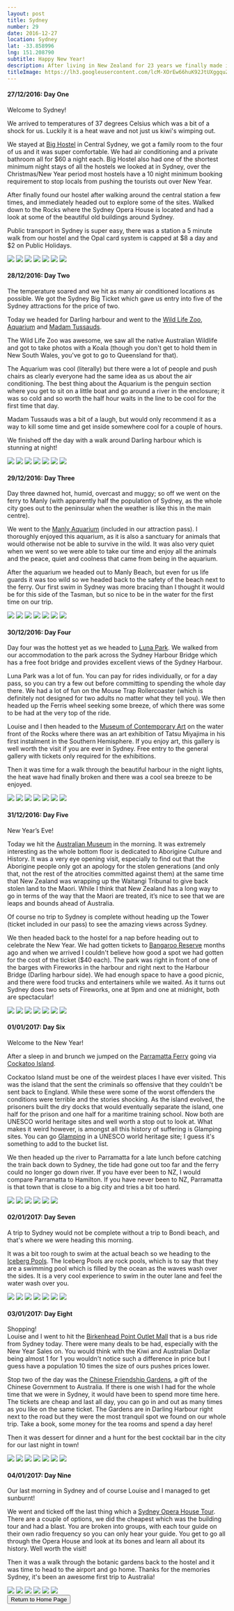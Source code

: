 ```yaml
---
layout: post
title: Sydney
number: 29
date: 2016-12-27
location: Sydney
lat: -33.858996
lng: 151.208790
subtitle: Happy New Year!
description: After living in New Zealand for 23 years we finally made it to Australia
titleImage: https://lh3.googleusercontent.com/lcM-XOrEw66huK92JtUXggquZMvzkM8FQqhvaRFg8it4lnoi-y9Zyq42EaGruRWaWNnROrObxxPjXZz-jYpRdO37LWhWnmRhy7EDKM5tLn_XQ3VxWh8VkMQOj_fhpVDEEbVrBIM1aoI=w2400
---
```



<h4>27/12/2016: Day One</h4>

Welcome to Sydney!

We arrived to temperatures of 37 degrees Celsius which was a bit of a shock for us. Luckily it is a heat wave and not just us kiwi's wimping out.

We stayed at <a target="_blank" href="http://bighostel.com/">Big Hostel</a> in Central Sydney, we got a family room to the four of us and it was super comfortable. We had air conditioning and a private bathroom all for $60 a night each. Big Hostel also had one of the shortest minimum night stays of all the hostels we looked at in Sydney, over the Christmas/New Year period most hostels have a 10 night minimum booking requirement to stop locals from pushing the tourists out over New Year.

After finally found our hostel after walking around the central station a few times, and immediately headed out to explore some of the sites. Walked down to the Rocks where the Sydney Opera House is located and had a look at some of the beautiful old buildings around Sydney. 

Public transport in Sydney is super easy, there was a station a 5 minute walk from our hostel and the Opal card system is capped at $8 a day and $2 on Public Holidays.

<img src="https://lh3.googleusercontent.com/4QfmGsEfRSV8mq4DnyMKDvo1fNDjh992SWcSn-4VDHphk8mP-HvMy4ZrQjLLJhPp-Vkgpb3_3tGKqmpFU9DqaqD5roLHCMsLByVBR9dXQHRUxm1mP7QjDFedv9DJRz_PPn8qzibQRJQ=w2400" class="image1">
<img src="https://lh3.googleusercontent.com/Hoq9jhZxrjqFdzFdcxAx91ptxypehoGBFwcLHE3NwbaHM3ENy5RMscw6Xn2hadKG58A904n63RTWSZgm6ayDcPGtowgQ1DVkb0ur2DKr6ewjNfbhfgaHCCZoAfw0feDE6DjKePD9Q_g=w2400" class="image1">
<img src="https://lh3.googleusercontent.com/zA8EDkBZnmoFXEAUwHJ3Ymtt4KlGLTJ0TEwQulglGIGNX3FNbhipT1uEJAwSaDAaxXhzRZff50_y5TTUh4U6Pt0-XWV-fcy451X2vqxmSc6QkLqic7J6ESWq6oAqUblfpNfukyIItds=w2400" class="image1">
<img src="https://lh3.googleusercontent.com/7Wjbfnq45dD0mznilXf3EQ4zqV1UmPtcwU_AFNVbGLTDFLW9nUizVG0uvoFcrloHyGez1qO3bKv157SDhw_bkk_9qY2CMN2hdERoyU4NFU6IMUiMgnm0soVPdq_cVK_90t94x03r_zI=w2400" class="image1">
<img src="https://lh3.googleusercontent.com/DhIXOO7kWsdzmUq3Qwvt3gMxKQlvcHXrIgcSazOYTSXL9wK3MzWhlKyt1uMtOqppAgW6JUqPTZ_ImXvAjc1Fz81bhrSspo3aFZWRcfVF6IscP1vnWWqCMxJfRVFQkpvktSecDihoK7I=w2400" class="image1">
<img src="https://lh3.googleusercontent.com/H0KBta57Jt_WrsU6OowrIecTlON0D9ZboQN-TF9D32zP2E08XPD3JIOiwFX0dI0H1XG5HPEZ8RH-aTg2kjPdN6njmqmCec21SFiTzpAJo_ZPqiYi3shqX7VLbW1jBWvhBGGWpdkzBAE=w2400" class="image1">
<img src="https://lh3.googleusercontent.com/5bNJemiLbgh0uIg5v2akv1JZXtUVCguiTBuLQ131WhC70e3y09RnRSNo2Mv2sc2tvjXhmtZ5_bzobarUxtfX7cX5kGx_2Do3Piu6gJR_Nojut6ir4KcP5-f4f4_wntNd1_fwLzeSnqc=w2400" class="image4">

<h4>28/12/2016: Day Two</h4>

The temperature soared and we hit as many air conditioned locations as possible. We got the Sydney Big Ticket which gave us entry into five of the Sydney attractions for the price of two. 

Today we headed for Darling harbour and went to the <a traget="_blank" href="https://www.wildlifesydney.com.au/">Wild Life Zoo</a>, <a target="_blank" href="https://www.sydneyaquarium.com.au/">Aquarium</a> and <a target="_blank" href="https://www.madametussauds.com.au/en/">Madam Tussauds</a>. 

The Wild Life Zoo was awesome, we saw all the native Australian Wildlife and got to take photos with a Koala (though you don't get to hold them in New South Wales, you've got to go to Queensland for that). 

The Aquarium was cool (literally) but there were a lot of people and push chairs as clearly everyone had the same idea as us about the air conditioning. The best thing about the Aquarium is the penguin section where you get to sit on a little boat and go around a river in the enclosure; it was so cold and so worth the half hour waits in the line to be cool for the first time that day. 

Madam Tussauds was a bit of a laugh, but would only recommend it as a way to kill some time and get inside somewhere cool for a couple of hours. 

We finished off the day with a walk around Darling harbour which is stunning at night!

<img src="https://lh3.googleusercontent.com/Tvj3v_j85krz4RH3hgAcEbs8gRFQ9FULFpjFbypn9i8avqPbHZMAKbth_JLA_urbuG_LkbrA7XGRKc2Rq6gZUYZdcW76Uu4IjEoXdXbgGicn4kIbCiJoVqP6U2DOuvZLXsyygWtv4XA=w2400" class="image1">
<img src="https://lh3.googleusercontent.com/2GPfaNKYyjcKKdMntnDT4Fv8t8mr94W495ke-e1n-nDEI2OoS_DsgD9W7QS4poP7NQwylkmuMiTxTXHX9fusQx8Cf3N2qVX4l75s8skmuR6rqqyCKGHI-cNsX2Bud2OLI08sB30ixMk=w2400" class="image1">
<img src="https://lh3.googleusercontent.com/hEIkdUj6XrJvhllIdSTmIxq4VBeqbAafX9Ht5FVLzw42duZiBgZBV8OeEELabanIQUJE-mFbrx4uiXJC5m0JauvM75nsnoKhH1dQO3ZWfa6vBU7Zhvv0BYYO3rV2YNdq7FGqS_0UqIU=w2400" class="image1">
<img src="https://lh3.googleusercontent.com/oARmmsJSJrTFsKkB5AdflOGoxd9q5I5mJTvk3CmvBNojVXbLY8bbCy5yPHreqZQCIqP72Jx2CJEt8hsClXYpWKcIRcangzbdxfJg6qc8o26WyPOSQNZaJ3BjqdvPrdDva_xajm6Ldv8=w2400" class="image1">
<img src="https://lh3.googleusercontent.com/QZ3qQTGu8Ksg-HtZyYh0SR9eQoY9nZVNQiJN0ZGZC8CULXGGnW4vKoj4PzCMr2GcvlOpf0y0wL51L7cLr1rugnxwQMWkZZj95nszPL9g_uehOpOog5DFSal82SAJizWpg8d1__152wo=w2400" class="image1">
<img src="https://lh3.googleusercontent.com/kughsahcUyN6BOFRj1MJSbe7RQ9DwUUksQqMUk5Al5RK6qz_FclHtZLg8mzwPB9flF6QBimqzlQFwh7LwUAR_BmVtolYFvQxZarv9NSP6R6Ba4uK3oqbKbpoxoQaqPDOJqtENJQns_g=w2400" class="image1">
<img src="https://lh3.googleusercontent.com/BcCSgi5ZOyE9mG6kOdWzyJlZ65SBm8cVwbztpqEJJbcgSO_InMJ1ZFwKIdag0be21dUMFxPWxOcoJ-n_W-xekEnwb6VU8NIstew6ulf7hWWZXjq1DDf_NbXNnP4oIZXPC2up5gv6ExI=w2400" class="image4">

<h4>29/12/2016: Day Three</h4>

Day three dawned hot, humid, overcast and muggy; so off we went on the ferry to Manly (with apparently half the population of Sydney, as the whole city goes out to the peninsular when the weather is like this in the main centre). 

We went to the <a target="_blank" href="https://www.sydneyaquarium.com.au/?utm_source=manlysealifesanctuary.com.au&utm_medium=referral&utm_campaign=ManlyRedirects">Manly Aquarium</a> (included in our attraction pass). I thoroughly enjoyed this aquarium, as it is also a sanctuary for animals that would otherwise not be able to survive in the wild. It was also very quiet when we went so we were able to take our time and enjoy all the animals and the peace, quiet and coolness that came from being in the aquarium.

After the aquarium we headed out to Manly Beach, but even for us life guards it was too wild so we headed back to the safety of the beach next to the ferry. Our first swim in Sydney was more bracing than I thought it would be for this side of the Tasman, but so nice to be in the water for the first time on our trip. 

<img src="https://lh3.googleusercontent.com/EUCyUgrJvMtF69eAN8wOGwJ04VnjpWM7Mhp0ZbjHCHSb-ofCJR1NCsaWh1CED5wGbSzAufKAHCXEK3Kt9yLO0Et62-x_89DsqiQol6zb-j1xCTtg-uqbWkFJ662BXbZ7to42rGa98yc=w2400" class="image1">
<img src="https://lh3.googleusercontent.com/FepwAblvGoptiFLXieBO6a0ewzg40odGTur1A0NxdE5Qy_-lVzQIcxjzfO_nA1Aa7rXf2_69QxIb96pt_a-LnEdvO8ugB_1N-tM9sKeSxzDp7kQFaul51dcoBSs0Mn2l9gFRBMQxzfk=w2400" class="image1">
<img src="https://lh3.googleusercontent.com/s7Ehe_WjFMqoN4bt5NeAawHX2bXWF5HBgtCbrnn9J6xut3BbxP9egb1FjkuVU75p-Cv03GQW4CZ6hWFv21f4AuLhhzZrG1fpDZMgqrzkv1n1_wUPPLkItFI2xeGEanGmfmpkr1lb8Wc=w2400" class="image1">
<img src="https://lh3.googleusercontent.com/NaVFctWletTVNnWaYyW9_z0EtUlOC0Liuu72U75Rh3n7GkBpErgCe5iaZh0mcK1_hlmb9JHzGlt68FwJ7QdeGMy8PxziBewWLX6LVWe5PBjzU2e_SovFIs3xU5H_uANaE-KmAKnU5Mk=w2400" class="image1">
<img src="https://lh3.googleusercontent.com/ZV0b2VapArkZ48_LOlC02QzPHped_Ej40-6cKRz7cAQeHmDQLkzuWR0C9De_Z1wLWPYHIyPCooD8E_8qADNmszv_lUwDJAzQ0l_gaJPOIonM1BmE97MqG_ht4XRhj7hryIGv1W8S2bE=w2400" class="image1">
<img src="https://lh3.googleusercontent.com/IVhWKJ5MMIadRSPTz9NBYtsByWtbEFlb97xJH_aU3hSMJGGovwUvqLd73_nbbpCEImwrguDtthaWw0Stm8HhGBKGS80uYalnlotgvsdNAPGi2UtuTpFZBpATx0bctONmRuh_65gdSHU=w2400" class="image1">
<img src="https://lh3.googleusercontent.com/99Z5l_CN8z4jpygQHYnpTp5UDwZWXdzJTbnR9-lgoMQeGSnDRTLAjBoMcVQOGOIDeuBk8kuK7aNc7n8qMAkMxFfAUM61dSnUGFAa0GAZkMxzkgutWLvqewNuC_bBJu_opM7Nupg3mc4=w2400" class="image4">

<h4>30/12/2016: Day Four</h4>

Day four was the hottest yet as we headed to <a target="_blank" href="http://www.lunaparksydney.com/">Luna Park</a>. We walked from our accommodation to the park across the Sydney Harbour Bridge which has a free foot bridge and provides excellent views of the Sydney Harbour. 

Luna Park was a lot of fun. You can pay for rides individually, or for a day pass, so you can try a few out before committing to spending the whole day there. We had a lot of fun on the Mouse Trap Rollercoaster (which is definitely not designed for two adults no matter what they tell you). We then headed up the Ferris wheel seeking some breeze, of which there was some to be had at the very top of the ride. 

Louise and I then headed to the <a target="_blank" href="https://www.mca.com.au/">Museum of Contemporary Art</a> on the water front of the Rocks where there was an art exhibition of Tatsu Miyajima in his first instalment in the Southern Hemisphere. If you enjoy art, this gallery is well worth the visit if you are ever in Sydney. Free entry to the general gallery with tickets only required for the exhibitions.

Then it was time for a walk through the beautiful harbour in the night lights, the heat wave had finally broken and there was a cool sea breeze to be enjoyed. 

<img src="https://lh3.googleusercontent.com/Bs31vPTFhQRPA0cslS2mAWKEtBYjWq6mOAn17Gq3LE5zKlddmWeDeWwwtJwu9N6zRSGsr1OZHoFG-zs091Vg1sHFtCcv_V71Lpp5X6ymvjnCRPDoJkiwurdJ4EmDqzBJj82Irr1aS7w=w2400" class="image1">
<img src="https://lh3.googleusercontent.com/43d9qBgUsr5ZonPRiDu60cUSSdBl70uuyXQy8qrUiD7BEKcYbHNIRPXCHrgHKPUM-GN9ZOQ1dBmdxnlvj2AGPRms_evY8vFzScTx7D5G7f6vxvbo0WpCpvlfRd_SfHy0dZ2uSjvOlY0=w2400" class="image1">
<img src="https://lh3.googleusercontent.com/vdI2YioXv5aLuBtm_dXBHJvW3uX6u0wg4ISrd5W6Plcepwu0wXxZmkP3DQXTZ4I50POnVSypif07p_x6WXlJe7lkMnwlIiotOcZt9G7VZQqm3mig_nki8jpJots54VrwLTgcWtrkJzk=w2400" class="image1">
<img src="https://lh3.googleusercontent.com/A9yOq6bm4p15wc6vIgUxgDALnWtneQPCF37NHpJgfCMvvb3WRWU4K3ZTuryo3VG1flp26XFqRO5Tbq4QKMPaz-fnXJH3x9QL72qoaqqWhXfdzaxGvuyRa2UMhFJ0enE9hPQW9tmnloE=w2400" class="image1">
<img src="https://lh3.googleusercontent.com/giydNXzP80kZup5ANp7v0yB53i8nHGTRhXh5Y9DYhQ8xx2rDKL_FGQ7rPBo7QntQ9QqYQL_2osOMgn--ZE4Kh3Jzjh2kH15Q-P0TLfIawGao7p4GfT3G2j2QELOXd8Fd-7wfz40UZts=w2400" class="image1">
<img src="https://lh3.googleusercontent.com/A2LEncvqIuPwfc4wC0yGQFrU58tLogUdjf_EJKAr3R6G_lL57FlREGEVIHvVcBchMAqYNAz-Jw96aWDJJELEwDvKS7EwsN3lEoJven1j_l0E0KXWOTvfPRqiCywM8SAEXwcsbaMeRX4=w2400" class="image1">
<img src="https://lh3.googleusercontent.com/o7pKqkSDoCbYlZEAk_hOf5NKBw3q0L4ycY-nx-6LNZen_aO-b7uEnE2AKzxfBEtfsfwNzKI8NHeNAzg-3ZHrG04eoH5pjT1BO1FKwiFTQ9zxOjNueav9VYJRhDpSNF6KwzszArgZ-Ig=w2400" class="image4">


<h4>31/12/2016: Day Five</h4>

New Year’s Eve!

Today we hit the <a target="_blank" href="https://australianmuseum.net.au/">Australian Museum</a> in the morning. It was extremely interesting as the whole bottom floor is dedicated to Aborigine Culture and History. It was a very eye opening visit, especially to find out that the Aborigine people only got an apology for the stolen generations (and only that, not the rest of the atrocities committed against them) at the same time that New Zealand was wrapping up the Waitangi Tribunal to give back stolen land to the Maori. While I think that New Zealand has a long way to go in terms of the way that the Maori are treated, it’s nice to see that we are leaps and bounds ahead of Australia. 

Of course no trip to Sydney is complete without heading up the Tower (ticket included in our pass) to see the amazing views across Sydney.

We then headed back to the hostel for a nap before heading out to celebrate the New Year. We had gotten tickets to <a target="_blank" href="https://www.sydneynewyearseve.com/vantage-points/barangaroo/">Bangaroo Reserve</a> months ago and when we arrived I couldn't believe how good a spot we had gotten for the cost of the ticket ($40 each). The park was right in front of one of the barges with Fireworks in the harbour and right next to the Harbour Bridge (Darling harbour side). We had enough space to have a good picnic, and there were food trucks and entertainers while we waited. As it turns out Sydney does two sets of Fireworks, one at 9pm and one at midnight, both are spectacular!

<img src="https://lh3.googleusercontent.com/ErVrB_0EZb2v8M0ABkYcxULjcZXHYtWoiCkgx5M8Myuet_sQSKmYlSUTrr74hBslVYd7T1Qxv1wjXOZyEAL7zR3TjpJAQRWbKa6eQPBOaQsAPUiysD2LoUFq3KfbvYxTVEaoTwQOPbM=w2400" class="image1">
<img src="https://lh3.googleusercontent.com/e95Ev1AFZ0uVmuv2BItb1Z9PXrSQt5lPNTfeIdqJjd5u0MmvvD7VxCX5ep7ef9QLDspZvyGdbzgTrTiGjzPKwcpuzzVQP-uCyR16ZNWQYw2itMSAsu03qgg38PrDbfJ9yWPEXtLgFGI=w2400" class="image1">
<img src="https://lh3.googleusercontent.com/BqfqRsQokD0l47yUdTpCp9y8NGuoxi_JoBnydpiX5I1fzNU6y7saCrkAttR622zPgvcbOEWmXgMwwMhyqL7IKYZpyCBHSBQkYBAeQQGz7pYubgwltd1QJlWgpZwUj3jdKYOF4NBXego=w2400" class="image1">
<img src="https://lh3.googleusercontent.com/Spa-Ld_BMmP2S4cJ-c5O2M9q6tDKeSPkGgWkVTlFtsn0QOthXtZz2zVuVi3WQrcezZ4bM_8J0culb2CZApEMNcz0Zc1NYOKw5OJE2I6CwLMJmTrRBh6zVGEJpu0ulXmth85Om9TOkvk=w2400" class="image1">
<img src="https://lh3.googleusercontent.com/whxbTYhKqqlauLEg5MIEm7Z2GNukEhc5tygD8IjVLCvUe39KzUI6_ncnqbGOkEeXDiFCR3Mfpylfw5xxCyPXoUP3dvjIhCvLxUiXVrURh7vBYmyzdYptCNLNTEp62syDu2D2RLXx-Q8=w2400" class="image1">
<img src="https://lh3.googleusercontent.com/sv3HSuJIv90eA-NHFhGiuHVp-nsKedp85V-nDrFNqsL21uQQ94cO8AOLZ2t__O18GvhV5tpHQgMjtUtLkQg0sde7hu4IWBm--kuzvVBlFmTxsmcrGCkW0gfWOMJx-4F8KMDuAbIy3F8=w2400" class="image1">
<img src="https://lh3.googleusercontent.com/30-lSiZn0uP8AzydCOW5KZhchCE-kJxTxv5h0JB8cDG_yk0eTp5t52ISum3tsBEYokoWLYPVCHRwiCsMW6v0fxsVNZvYskBB96H3qMsE4tF7HRIuvgrqA9SG7gcV6SCUsG30I_9gwBo=w2400" class="image4">

<h4>01/01/2017: Day Six</h4>

Welcome to the New Year!

After a sleep in and brunch we jumped on the <a target="_blank" href="http://www.beyondthewharf.com.au/route/parramatta-river/">Parramatta Ferry</a> going via <a target="_blank" href="http://www.cockatooisland.gov.au/">Cockatoo Island</a>. 

Cockatoo Island must be one of the weirdest places I have ever visited. This was the island that the sent the criminals so offensive that they couldn't be sent back to England. While these were some of the worst offenders the conditions were terrible and the stories shocking. As the island evolved, the prisoners built the dry docks that would eventually separate the island, one half for the prison and one half for a maritime training school. Now both are UNESCO world heritage sites and well worth a stop out to look at. What makes it weird however, is amongst all this history of suffering is Glamping sites. You can go <a target="_blank" href="http://www.cockatooisland.gov.au/stay/glamping">Glamping</a> in a UNESCO world heritage site; I guess it's something to add to the bucket list. 

We then headed up the river to Parramatta for a late lunch before catching the train back down to Sydney, the tide had gone out too far and the ferry could no longer go down river. If you have ever been to NZ, I would compare Parramatta to Hamilton. If you have never been to NZ, Parramatta is that town that is close to a big city and tries a bit too hard.

<img src="https://lh3.googleusercontent.com/irYsf7EEeCec8Z9LgZbBRQvEZWrSDlnckr6sUvfkJvhxKnno9aQq2ZUBh7l9G0EYd-NzL7-Y1BBXF_FegiRD20mpMzviEQTWAfOEKXrAbwnDoHi3nW6mEb_9bcNd5BsHbvIzHwziEJg=w2400" class="image1">
<img src="https://lh3.googleusercontent.com/X9U6ASTLGaG9E2xKA_9nNzv9lYzur7ePd9RdGooaoSx8g8JAZ9X_hTt184tZmVBrGXXUuTr8AlmmAQ36D4vgh-l2NULFgV0cmFn-56s3iPxeiRGhS72uSHf4T3fw2Ng_Q-t3mImK1sg=w2400" class="image1">
<img src="https://lh3.googleusercontent.com/QKzhsCQuQCpy_2A3icAXQIFMuryYp6Hg-i9P4AOaiW9XRoB-9gnwydl7eFzLsf_ElSQ0a38sORLX1iWaTtHP-hDxAmi8Kq5MZdae5aKePFbRKbIW64GA0cE7ND7jqJFbhOOgLsOB0cY=w2400" class="image1">
<img src="https://lh3.googleusercontent.com/IF8bi1zx908K7lv1GEumY1fAA1bm6zf_mvFDhh1DK_ffJv3I6Bid0Dlv7416raXpKUEuxPwwOBcptPyZRUYagYVobEwFqKnSr6F3JtBO112ZmRou-FoDZysm7QHy2rStaFNRZ6N30iE=w2400" class="image1">
<img src="https://lh3.googleusercontent.com/JdqrD19AUtLLg58HDApKOYQBVW0qoszLlIxwksyQVLF9hE4IMC4MgxvOkS3pyeQDRk79CEedoFt1xlhVTNQRNYfCtH7Vqj7r1etMSgjFt-pPX9180rvE9cYrJ-j470SgBziNR3lyjsY=w2400" class="image1">
<img src="https://lh3.googleusercontent.com/6VYcRtoAfkizfSuXrZlIsADdKMe06TPU6GDH4RAN1bdPUeI08--tOi6HYyPMYWPYdbJaGBzbc0-LBBoYfHMXqLJmlxUHsz0NWBzf_P0JCQDCTqLpVF6v1jS0_tAmY2H_03l3HCgGt0c=w2400" class="image1">

<h4>02/01/2017: Day Seven</h4>

A trip to Sydney would not be complete without a trip to Bondi beach, and that's where we were heading this morning.

It was a bit too rough to swim at the actual beach so we heading to the <a target="_blank" href="https://icebergs.com.au/">Iceberg Pools</a>. The Iceberg Pools are rock pools, which is to say that they are a swimming pool which is filled by the ocean as the waves wash over the sides. It is a very cool experience to swim in the outer lane and feel the water wash over you. 

<img src="https://lh3.googleusercontent.com/c942Ph3luqDRYls4RdHbRJQibfubaLtixFe0pcMB5j2Y_BpPUe-6AI54ZM3UTeeXsflnQvJ6gfxHKQ6r_PTRoO-pMYp88kb-Z6SBUcEmp1eeMJHXvVENvVtrMV_gjvMMr6LL-kuDlAI=w2400" class="image1">
<img src="https://lh3.googleusercontent.com/wWEE6s21Lx5uulffGHW5JKRsr0RbUCQdiMJRA6bWTqvsPrJ9j0tqXEbOP_wRVWJ7ilRhGbYY6jKEsiXyK1ju4X8Wi1gcqRwJJax0VdFSfHm0Sc0mSXNbe1PeWswJGAfp4gJWKXUQbhc=w2400" class="image1">
<img src="https://lh3.googleusercontent.com/jDDY5yWYmyh7nH3jBktufOb2lAR-UoitrikBRGHbMEfS4McNN3Bfb2rzZdVPzRFyZcn4bA6NnXFtu3fMinQ88lX5yXSsg-fmHpF3cxNjVhXZv4RRIZvnCrAW_AjcY2MHvKMK-XHGz-c=w2400" class="image1">
<img src="https://lh3.googleusercontent.com/wauFRDHzPtJ-MVnQcOE58WJ9oJv8Kj4pOdzEAWoxseoSB2QIXNefebX5n42DqNDlJ9lFwEhYJ16s3S0WsLDuoin0UgY3uLinaLK_p2mI9pnEulUdwZRDv6Qh2l29af7XQ1zthlKgEo4=w2400" class="image1">
<img src="https://lh3.googleusercontent.com/TSikaQjpYnYoG8E3eqdEkgVc_5r1z9Mfk5e991BBg82TpX_pJjDsq8DTWh_CFbxwOWNMEKtkY4Kxbu-Hj4uPVcZU1C8g5LJzqlWwMVgDgXVxRNkHPEzsrHh9G4QeUWT6TgR3_2Cu_p4=w2400" class="image1">
<img src="https://lh3.googleusercontent.com/AqULn7T-Vi1SaBTpiE33tVRnoDPT4-7huZYPQKBBK3Bs24JNOCJUBhv25NrmXmRBhHl3tCZmWktQD88GCOWNY7ToDUYrkm8h9-87KK7kRpc71jX0XUpu4qYoPNKV6n4Ug_uk5vyeDJI=w2400" class="image1">
<img src="https://lh3.googleusercontent.com/v7t2Y9lOJ9ioYGP2UmAxd0ZJgzpchlqX3AqlFdLJQddjuKAsiHWqj2rHAQf0VP_2UM3mtKQpibBbpbzE74KB4ZiYVgzkyQgI8IqWuhfSwEQb1RevFs757ekzA0Y3y65BYvrOf2dqJN0=w2400" class="image4">

<h4>03/01/2017: Day Eight</h4>

Shopping!<br/>
Louise and I went to hit the <a target="_blank" href="http://www.birkenheadpoint.com.au/">Birkenhead Point Outlet Mall</a> that is a bus ride from Sydney today. There were many deals to be had, especially with the New Year Sales on. You would think with the Kiwi and Australian Dollar being almost 1 for 1 you wouldn't notice such a difference in price but I guess have a population 10 times the size of ours pushes prices lower. 

Stop two of the day was the <a target="_blank" href="https://www.darlingharbour.com/things-to-do/chinese-garden-of-friendship/">Chinese Friendship Gardens</a>, a gift of the Chinese Government to Australia. If there is one wish I had for the whole time that we were in Sydney, it would have been to spend more time here. The tickets are cheap and last all day, you can go in and out as many times as you like on the same ticket. The Gardens are in Darling Harbour right next to the road but they were the most tranquil spot we found on our whole trip. Take a book, some money for the tea rooms and spend a day here!

Then it was dessert for dinner and a hunt for the best cocktail bar in the city for our last night in town!

<img src="https://lh3.googleusercontent.com/wQViiN5McnxAIyitWMPQ0ACfo9f2rhw917T8Mju9_uIfvpDEgDluwzAWfFJLYEyw6ec3gvWkNlk_3IbxhJWuWO-378bZYpKFAa108Mcwq50kzNnFFUeNZiu4xMbHHik3CVYzeKiorM4=w2400" class="image1">
<img src="https://lh3.googleusercontent.com/ZVAGQAhCy38TW4uQ7C7HDo86yR6wMdf9qKtO_fG30-6Lp7DdU7IiAS9ePYT1bJMecy9LdNBEUsBktAp4WpKAGF5ApEMEVQbp1wBbYuwMmqJryA2bX1A4Ow2JeRu7dJU-4TG9FcDZ0wg=w2400" class="image1">
<img src="https://lh3.googleusercontent.com/9hkXqEWMAFkRQl6I9_VvvWWXtziCYXJXf_5sZA7DO6jbgFRGv22zS7G4j_x5ZyyK8JhsyF3t-qEL8ykBEVxbPrBqDVzyHDm989n8OzoWovWlGAxNpambVHG_7ugQJGxNRczK_0Ml_uU=w2400" class="image1">
<img src="https://lh3.googleusercontent.com/cjHfBMayhO3AxKFsGI6aQU4sGXj5R4lA2DCHOYCeqHxO8kBfZ2xRZZIWU47tr6Kj4mQqzMe8y5bvR5pFP0GNXYK71Baqm3FjfppV9I7MVR_wbDOcqtWKSrfzJ4CPMa7YJcmfGumP0RY=w2400" class="image1">
<img src="https://lh3.googleusercontent.com/t7I4kQHoLaTxB-DPRl3m3pKKOd0tvrTb2nxEWdZtzj3idWYrp_efa8-eUfYygiZocM6ptMy-zs2dsyO2oivw7vM97C-jMF5WobELXdjLZYjUHpdI0UDKaUKP1iS-hamvnVtJsu_64UU=w2400" class="image1">
<img src="https://lh3.googleusercontent.com/Kxatd8E9_Mix5fno5XNkaVH7FmY1H6vxo5v_f9mb_sEaJ6ZCgAidgSApLNdwUU4BqVySppqwsiK2JDvNCnw3AhBj72ds95OWfDZ5HtQLUueYOO4FJ6P9EHA9gcwOHQDRF5s62riUUpM=w2400" class="image1">
<img src="https://lh3.googleusercontent.com/Vn5Qh7_PNccKaP6xW5G7G1QfksZhPApMtJSyPzDW9yodeB6gCjxMY0yS0YcLYTi4iBgKavzr2mMYE6-1-gE42nicpLLWHSl7_4fkTb4bk1PdU1CMuRPK8qcQi6geNe8PxCj-hXltSMA=w2400" class="image4">

<h4>04/01/2017: Day Nine</h4>

Our last morning in Sydney and of course Louise and I managed to get sunburnt!

We went and ticked off the last thing which a <a target="_blank" href="https://www.sydneyoperahouse.com/visit-us/tours-and-experiences/english-tour-1718.html">Sydney Opera House Tour</a>. There are a couple of options, we did the cheapest which was the building tour and had a blast. You are broken into groups, with each tour guide on their own radio frequency so you can only hear your guide. You get to go all through the Opera House and look at its bones and learn all about its history. Well worth the visit!

Then it was a walk through the botanic gardens back to the hostel and it was time to head to the airport and go home. 
Thanks for the memories Sydney, it's been an awesome first trip to Australia!

<img src="https://lh3.googleusercontent.com/jmG1ZoV_8Lp7Was8ZQIV040ebPqb3rJJRaF9wsdhIJl_o0AtzZ3RYM6niCWBY74r6G6OIv5-PywiQ6ZmhM3qajwhpgu01GQunkZr6b2DLlfzb5K4Dmrt_1AE5gMH5r1UIUlZ9SsbXxo=w2400" class="image1">
<img src="https://lh3.googleusercontent.com/_MLlKl5EXzfBYo0tzEGF6gzXJQYIiRrFvH3GdzP_bT_hSiDJ2PyoIEdbPx0TxDmNSx-ruxEOcRfS5Byaz3DgNI6ByK7nlhfs8c8OVZko3O7KubSKLoyeJd_PAe-f5c_qPBoDe1FrQ6c=w2400" class="image1">
<img src="https://lh3.googleusercontent.com/9XT9hbMj9HKVUmA0ulvVWuuOfIGPKUzy3sxARONzmTlh-mrjJ43ccuxeyokMD_LCxJg7K3GUg1vQdzAes0WeMrxhhI4lWk0suXwRgXqac3T6afs_tJnd_lXB3E4VQXKfsElqNkDcO_s=w2400" class="image1">
<img src="https://lh3.googleusercontent.com/tyNd4F0JoFD_yUxIE2fJYWZJfVAq2s-APsKSh9Hr72Qsn1MHCqxnSoRzJrXwLMqkDUm0UG6poDbgPTJCLtdw_itPH8TJCDsKWFbG9dmSPnmdeEdWR__xcWI1HPD__336GVWF1fLoH_s=w2400" class="image1">
<img src="https://lh3.googleusercontent.com/_sKzDOqE2NiICP7uNaLh9uVgN7lBM9JBONi3ix2sWPeIF72nhjMR1NA0GpjP7UyiypRCgsoBPZi1hGtySQxFSnZGy9DSbVWkdSa4V4a2SHGz2dtPSiILhpU6N0rRJVFlxRbaHLTAqK0=w2400" class="image1">
<img src="https://lh3.googleusercontent.com/05xQS46WKmyYSHG5Lt9IS9n6-soLJw2CNFVYzrZOs24LPb0V7nWO_fspNYa9Zjy8a8xrnNH4VNcqJsGyb_EecTLfHBOsmWn02LRkvqeW9_OESF16ilUDXJeh9stUBhS61hGEGyNBcPo=w2400" class="image1">

<div class="wrapper">
  <input type="button" class="button" value="Return to Home Page" onclick="self.close()">
</div>
